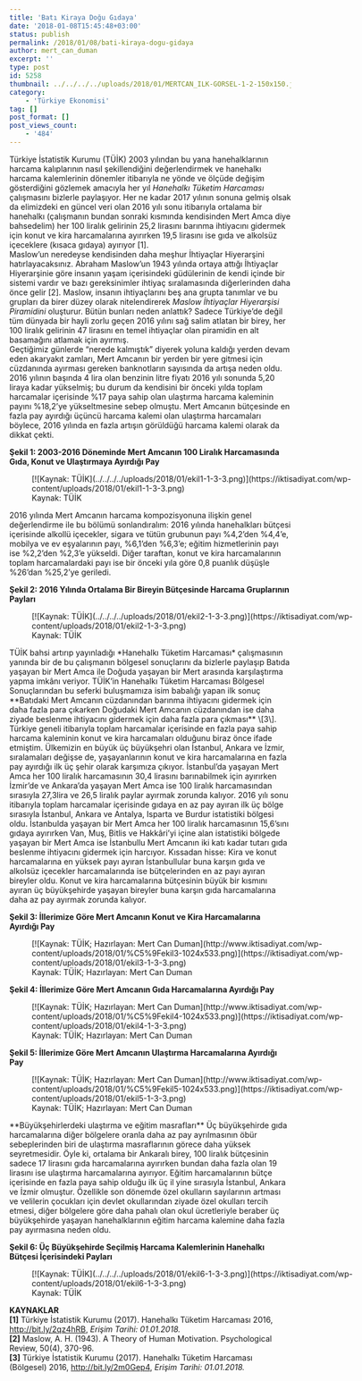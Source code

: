 ```yaml
---
title: 'Batı Kiraya Doğu Gıdaya'
date: '2018-01-08T15:45:48+03:00'
status: publish
permalink: /2018/01/08/bati-kiraya-dogu-gidaya
author: mert_can_duman
excerpt: ''
type: post
id: 5258
thumbnail: ../../../../uploads/2018/01/MERTCAN_ILK-GORSEL-1-2-150x150.jpg
category:
    - 'Türkiye Ekonomisi'
tag: []
post_format: []
post_views_count:
    - '484'
---
```

Türkiye İstatistik Kurumu (TÜİK) 2003 yılından bu yana hanehalklarının harcama kalıplarının nasıl şekillendiğini değerlendirmek ve hanehalkı harcama kalemlerinin dönemler itibarıyla ne yönde ve ölçüde değişim gösterdiğini gözlemek amacıyla her yıl *Hanehalkı Tüketim Harcaması* çalışmasını bizlerle paylaşıyor. Her ne kadar 2017 yılının sonuna gelmiş olsak da elimizdeki en güncel veri olan 2016 yılı sonu itibarıyla ortalama bir hanehalkı (çalışmanın bundan sonraki kısmında kendisinden Mert Amca diye bahsedelim) her 100 liralık gelirinin 25,2 lirasını barınma ihtiyacını gidermek için konut ve kira harcamalarına ayırırken 19,5 lirasını ise gıda ve alkolsüz içeceklere (kısaca gıdaya) ayırıyor \[1\].  
Maslow’un neredeyse kendisinden daha meşhur İhtiyaçlar Hiyerarşini hatırlayacaksınız. Abraham Maslow’un 1943 yılında ortaya attığı İhtiyaçlar Hiyerarşinie göre insanın yaşam içerisindeki güdülerinin de kendi içinde bir sistemi vardır ve bazı gereksinimler ihtiyaç sıralamasında diğerlerinden daha önce gelir \[2\]. Maslow, insanın ihtiyaçlarını beş ana grupta tanımlar ve bu grupları da birer düzey olarak nitelendirerek *Maslow İhtiyaçlar Hiyerarşisi Piramidini* oluşturur. Bütün bunları neden anlattık? Sadece Türkiye’de değil tüm dünyada bir hayli zorlu geçen 2016 yılını sağ salim atlatan bir birey, her 100 liralık gelirinin 47 lirasını en temel ihtiyaçlar olan piramidin en alt basamağını atlamak için ayırmış.  
Geçtiğimiz günlerde “nerede kalmıştık” diyerek yoluna kaldığı yerden devam eden akaryakıt zamları, Mert Amcanın bir yerden bir yere gitmesi için cüzdanında ayırması gereken banknotların sayısında da artışa neden oldu. 2016 yılının başında 4 lira olan benzinin litre fiyatı 2016 yılı sonunda 5,20 liraya kadar yükselmiş; bu durum da kendisini bir önceki yılda toplam harcamalar içerisinde %17 paya sahip olan ulaştırma harcama kaleminin payını %18,2’ye yükseltmesine sebep olmuştu. Mert Amcanın bütçesinde en fazla pay ayırdığı üçüncü harcama kalemi olan ulaştırma harcamaları böylece, 2016 yılında en fazla artışın görüldüğü harcama kalemi olarak da dikkat çekti.

**Şekil 1: 2003-2016 Döneminde Mert Amcanın 100 Liralık Harcamasında Gıda, Konut ve Ulaştırmaya Ayırdığı Pay**

<figure aria-describedby="caption-attachment-5265" class="wp-caption aligncenter" id="attachment_5265" style="width: 713px">[![Kaynak: TÜİK](../../../../uploads/2018/01/ekil1-1-3-3.png)](https://iktisadiyat.com/wp-content/uploads/2018/01/ekil1-1-3-3.png)<figcaption class="wp-caption-text" id="caption-attachment-5265">Kaynak: TÜİK</figcaption></figure>  
2016 yılında Mert Amcanın harcama kompozisyonuna ilişkin genel değerlendirme ile bu bölümü sonlandıralım: 2016 yılında hanehalkları bütçesi içerisinde alkollü içecekler, sigara ve tütün grubunun payı %4,2’den %4,4’e, mobilya ve ev eşyalarının payı, %6,1’den %6,3’e; eğitim hizmetlerinin payı ise %2,2’den %2,3’e yükseldi. Diğer taraftan, konut ve kira harcamalarının toplam harcamalardaki payı ise bir önceki yıla göre 0,8 puanlık düşüşle %26’dan %25,2’ye geriledi.

 **Şekil 2: 2016 Yılında Ortalama Bir Bireyin Bütçesinde Harcama Gruplarının Payları**

<figure aria-describedby="caption-attachment-5266" class="wp-caption aligncenter" id="attachment_5266" style="width: 663px">[![Kaynak: TÜİK](../../../../uploads/2018/01/ekil2-1-3-3.png)](https://iktisadiyat.com/wp-content/uploads/2018/01/ekil2-1-3-3.png)<figcaption class="wp-caption-text" id="caption-attachment-5266">Kaynak: TÜİK</figcaption></figure>  
TÜİK bahsi artırıp yayınladığı *Hanehalkı Tüketim Harcaması* çalışmasının yanında bir de bu çalışmanın bölgesel sonuçlarını da bizlerle paylaşıp Batıda yaşayan bir Mert Amca ile Doğuda yaşayan bir Mert arasında karşılaştırma yapma imkânı veriyor. TÜİK’in Hanehalkı Tüketim Harcaması Bölgesel Sonuçlarından bu seferki buluşmamıza isim babalığı yapan ilk sonuç **Batıdaki Mert Amcanın cüzdanından barınma ihtiyacını gidermek için daha fazla para çıkarken Doğudaki Mert Amcanın cüzdanından ise daha ziyade beslenme ihtiyacını gidermek için daha fazla para çıkması** \[3\].  
Türkiye geneli itibarıyla toplam harcamalar içerisinde en fazla paya sahip harcama kaleminin konut ve kira harcamaları olduğunu biraz önce ifade etmiştim. Ülkemizin en büyük üç büyükşehri olan İstanbul, Ankara ve İzmir, sıralamaları değişse de, yaşayanlarının konut ve kira harcamalarına en fazla pay ayırdığı ilk üç şehir olarak karşımıza çıkıyor. İstanbul’da yaşayan Mert Amca her 100 liralık harcamasının 30,4 lirasını barınabilmek için ayırırken İzmir’de ve Ankara’da yaşayan Mert Amca ise 100 liralık harcamasından sırasıyla 27,3lira ve 26,5 liralık paylar ayırmak zorunda kalıyor.  
2016 yılı sonu itibarıyla toplam harcamalar içerisinde gıdaya en az pay ayıran ilk üç bölge sırasıyla İstanbul, Ankara ve Antalya, Isparta ve Burdur istatistiki bölgesi oldu. İstanbulda yaşayan bir Mert Amca her 100 liralık harcamasının 15,6’sını gıdaya ayırırken Van, Muş, Bitlis ve Hakkâri’yi içine alan istatistiki bölgede yaşayan bir Mert Amca ise İstanbullu Mert Amcanın iki katı kadar tutarı gıda beslenme ihtiyacını gidermek için harcıyor. Kıssadan hisse: Kira ve konut harcamalarına en yüksek payı ayıran İstanbullular buna karşın gıda ve alkolsüz içecekler harcamalarında ise bütçelerinden en az payı ayıran bireyler oldu. Konut ve kira harcamalarına bütçesinin büyük bir kısmını ayıran üç büyükşehirde yaşayan bireyler buna karşın gıda harcamalarına daha az pay ayırmak zorunda kalıyor.

**Şekil 3: İllerimize Göre Mert Amcanın Konut ve Kira Harcamalarına Ayırdığı Pay**

<figure aria-describedby="caption-attachment-5267" class="wp-caption aligncenter" id="attachment_5267" style="width: 628px">[![Kaynak: TÜİK; Hazırlayan: Mert Can Duman](http://www.iktisadiyat.com/wp-content/uploads/2018/01/%C5%9Fekil3-1024x533.png)](https://iktisadiyat.com/wp-content/uploads/2018/01/ekil3-1-3-3.png)<figcaption class="wp-caption-text" id="caption-attachment-5267">Kaynak: TÜİK; Hazırlayan: Mert Can Duman</figcaption></figure>

**Şekil 4: İllerimize Göre Mert Amcanın Gıda Harcamalarına Ayırdığı Pay**

<figure aria-describedby="caption-attachment-5268" class="wp-caption aligncenter" id="attachment_5268" style="width: 628px">[![Kaynak: TÜİK; Hazırlayan: Mert Can Duman](http://www.iktisadiyat.com/wp-content/uploads/2018/01/%C5%9Fekil4-1024x533.png)](https://iktisadiyat.com/wp-content/uploads/2018/01/ekil4-1-3-3.png)<figcaption class="wp-caption-text" id="caption-attachment-5268">Kaynak: TÜİK; Hazırlayan: Mert Can Duman</figcaption></figure>

**Şekil 5: İllerimize Göre Mert Amcanın Ulaştırma Harcamalarına Ayırdığı Pay**

<figure aria-describedby="caption-attachment-5269" class="wp-caption aligncenter" id="attachment_5269" style="width: 628px">[![Kaynak: TÜİK; Hazırlayan: Mert Can Duman](http://www.iktisadiyat.com/wp-content/uploads/2018/01/%C5%9Fekil5-1024x533.png)](https://iktisadiyat.com/wp-content/uploads/2018/01/ekil5-1-3-3.png)<figcaption class="wp-caption-text" id="caption-attachment-5269">Kaynak: TÜİK; Hazırlayan: Mert Can Duman</figcaption></figure>  
**Büyükşehirlerdeki ulaştırma ve eğitim masrafları**  
Üç büyükşehirde gıda harcamalarına diğer bölgelere oranla daha az pay ayrılmasının öbür sebeplerinden biri de ulaştırma masraflarının görece daha yüksek seyretmesidir. Öyle ki, ortalama bir Ankaralı birey, 100 liralık bütçesinin sadece 17 lirasını gıda harcamalarına ayırırken bundan daha fazla olan 19 lirasını ise ulaştırma harcamalarına ayırıyor.  
Eğitim harcamalarının bütçe içerisinde en fazla paya sahip olduğu ilk üç il yine sırasıyla İstanbul, Ankara ve İzmir olmuştur. Özellikle son dönemde özel okulların sayılarının artması ve velilerin çocukları için devlet okullarından ziyade özel okulları tercih etmesi, diğer bölgelere göre daha pahalı olan okul ücretleriyle beraber üç büyükşehirde yaşayan hanehalklarının eğitim harcama kalemine daha fazla pay ayırmasına neden oldu.

 **Şekil 6: Üç Büyükşehirde Seçilmiş Harcama Kalemlerinin Hanehalkı Bütçesi İçerisindeki Payları**

<figure aria-describedby="caption-attachment-5270" class="wp-caption aligncenter" id="attachment_5270" style="width: 663px">[![Kaynak: TÜİK](../../../../uploads/2018/01/ekil6-1-3-3.png)](https://iktisadiyat.com/wp-content/uploads/2018/01/ekil6-1-3-3.png)<figcaption class="wp-caption-text" id="caption-attachment-5270">Kaynak: TÜİK</figcaption></figure>

**KAYNAKLAR**  
**\[1\]** Türkiye İstatistik Kurumu (2017). Hanehalkı Tüketim Harcaması 2016, http://bit.ly/2qz4hRB, *Erişim Tarihi: 01.01.2018.*  
**\[2\]** Maslow, A. H. (1943). A Theory of Human Motivation. Psychological Review, 50(4), 370-96.  
**\[3\]** Türkiye İstatistik Kurumu (2017). Hanehalkı Tüketim Harcaması (Bölgesel) 2016, http://bit.ly/2m0Gep4, *Erişim Tarihi: 01.01.2018.*